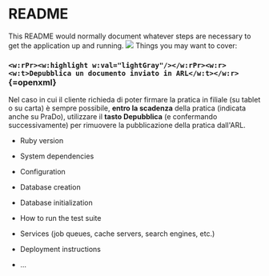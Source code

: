 # README

This README would normally document whatever steps are necessary to get the
application up and running.
![](images/8.png)
Things you may want to cover:
### `<w:rPr><w:highlight w:val="lightGray"/></w:rPr><w:r><w:t>Depubblica un documento inviato in ARL</w:t></w:r>`{=openxml}

Nel caso in cui il cliente richieda di poter firmare la pratica in filiale (su tablet o su carta) è sempre possibile, **entro la scadenza** della pratica (indicata anche su PraDo), utilizzare il **tasto Depubblica** (e confermando successivamente) per rimuovere la pubblicazione della pratica dall'ARL.
* Ruby version

* System dependencies

* Configuration

* Database creation

* Database initialization

* How to run the test suite

* Services (job queues, cache servers, search engines, etc.)

* Deployment instructions

* ...
